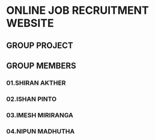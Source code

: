 # ONLINE JOB RECRUITMENT WEBSITE

## GROUP PROJECT

## GROUP MEMBERS
### 01.SHIRAN AKTHER
### 02.ISHAN PINTO
### 03.IMESH MIRIRANGA
### 04.NIPUN MADHUTHA
